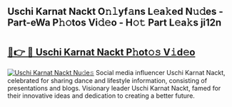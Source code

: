 ## Uschi Karnat Nackt O𝚗𝚕yf𝚊ns L𝚎a𝚔ed N𝚞𝚍es - Part-eWa P𝚑𝚘tos Vi𝚍𝚎o - H𝚘𝚝 Part L𝚎a𝚔s ji12n

# <h2><a href="http://kfep8a.oniu.top/?m=Uschi+Karnat+Nackt">🔗👉 🔴 Uschi Karnat Nackt P𝚑ot𝚘𝚜 V𝚒d𝚎o</a></h2>

[![Uschi Karnat Nackt Nu𝚍e𝚜](https://i.imgur.com/0qMVB7G.gif)](http://kfep8a.oniu.top/?m=Uschi+Karnat+Nackt)
Social media influencer Uschi Karnat Nackt, celebrated for sharing dance and lifestyle information, consisting of presentations and blogs. Visionary leader Uschi Karnat Nackt, famed for their innovative ideas and dedication to creating a better future.  

